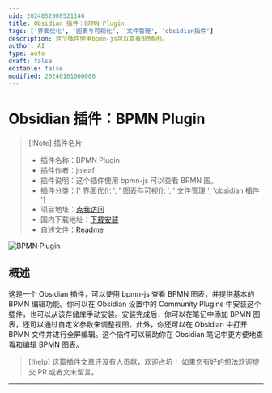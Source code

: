 ```yaml
---
uid: 2024052908521146
title: Obsidian 插件：BPMN Plugin
tags: ['界面优化', '图表与可视化', '文件管理', 'obsidian插件']
description: 这个插件使用bpmn-js可以查看BPMN图。
author: AI
type: auto
draft: false
editable: false
modified: 20240101000000
---
```


# Obsidian 插件：BPMN Plugin

> [!Note] 插件名片
> - 插件名称：BPMN Plugin
> - 插件作者：joleaf
> - 插件说明：这个插件使用 bpmn-js 可以查看 BPMN 图。
> - 插件分类：[' 界面优化 ', ' 图表与可视化 ', ' 文件管理 ', 'obsidian 插件 ']
> - 项目地址：[点我访问](https://github.com/joleaf/obsidian-bpmn-plugin)
> - 国内下载地址：[下载安装](https://pkmer.cn/products/plugin/pluginMarket/?bpmn-plugin)
> - 自述文件：[Readme](https://ghproxy.net/https://raw.githubusercontent.com/joleaf/obsidian-bpmn-plugin/main/README.md)

![BPMN Plugin](https://cdn.pkmer.cn/covers/bpmn-plugin.gif!pkmer)

## 概述

这是一个 Obsidian 插件，可以使用 bpmn-js 查看 BPMN 图表，并提供基本的 BPMN 编辑功能。你可以在 Obsidian 设置中的 Community Plugins 中安装这个插件，也可以从该存储库手动安装。安装完成后，你可以在笔记中添加 BPMN 图表，还可以通过自定义参数来调整视图。此外，你还可以在 Obsidian 中打开 BPMN 文件并进行全屏编辑。这个插件可以帮助你在 Obsidian 笔记中更方便地查看和编辑 BPMN 图表。

> [!help]
> 这篇插件文章还没有人贡献，欢迎占坑！
> 如果您有好的想法欢迎提交 PR 或者文末留言。

---



